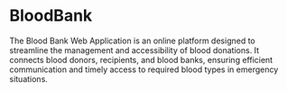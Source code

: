 # BloodBank
The Blood Bank Web Application is an online platform designed to streamline the management and accessibility of blood donations. It connects blood donors, recipients, and blood banks, ensuring efficient communication and timely access to required blood types in emergency situations.
